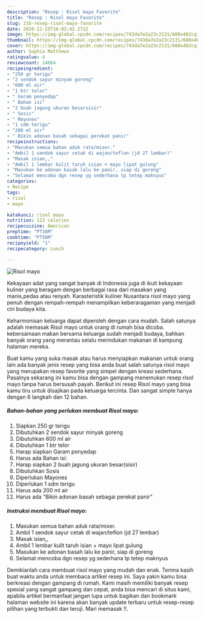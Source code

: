 ```yaml
---
description: "Resep : Risol mayo Favorite"
title: "Resep : Risol mayo Favorite"
slug: 216-resep-risol-mayo-favorite
date: 2020-12-25T16:02:42.272Z
image: https://img-global.cpcdn.com/recipes/743da7e2a23c2131/680x482cq70/risol-mayo-foto-resep-utama.jpg
thumbnail: https://img-global.cpcdn.com/recipes/743da7e2a23c2131/680x482cq70/risol-mayo-foto-resep-utama.jpg
cover: https://img-global.cpcdn.com/recipes/743da7e2a23c2131/680x482cq70/risol-mayo-foto-resep-utama.jpg
author: Sophia Matthews
ratingvalue: 4
reviewcount: 14664
recipeingredient:
- "250 gr terigu"
- "2 sendok sayur minyak goreng"
- "600 ml air"
- "1 btr telor"
- " Garam penyedap"
- " Bahan isi"
- "2 buah jagung ukuran besarsisir"
- " Sosis"
- " Mayones"
- "1 sdm terigu"
- "200 ml air"
- " Bikin adonan basah sebagai perekat panir"
recipeinstructions:
- "Masukan semua bahan aduk rata/mixer."
- "Ambil 1 sendok sayur cetak di wajan/teflon (jd 27 lembar)"
- "Masak isian,,"
- "Ambil 1 lembar kulit taruh isian + mayo lipat gulung"
- "Masukan ke adonan basah lalu ke panir, siap di goreng"
- "Selamat mencoba dgn resep yg sederhana tp tetep maknyus"
categories:
- Recipe
tags:
- risol
- mayo

katakunci: risol mayo 
nutrition: 123 calories
recipecuisine: American
preptime: "PT16M"
cooktime: "PT50M"
recipeyield: "1"
recipecategory: Lunch

---
```



![Risol mayo](https://img-global.cpcdn.com/recipes/743da7e2a23c2131/680x482cq70/risol-mayo-foto-resep-utama.jpg)

Kekayaan adat yang sangat banyak di Indonesia juga di ikuti kekayaan kuliner yang beragam dengan berbagai rasa dari masakan yang manis,pedas atau renyah. Karasteristik kuliner Nusantara risol mayo yang penuh dengan rempah-rempah menampilkan keberaragaman yang menjadi ciri budaya kita.


Keharmonisan keluarga dapat diperoleh dengan cara mudah. Salah satunya adalah memasak Risol mayo untuk orang di rumah bisa dicoba. kebersamaan makan bersama keluarga sudah menjadi budaya, bahkan banyak orang yang merantau selalu merindukan makanan di kampung halaman mereka.



Buat kamu yang suka masak atau harus menyiapkan makanan untuk orang lain ada banyak jenis resep yang bisa anda buat salah satunya risol mayo yang merupakan resep favorite yang simpel dengan kreasi sederhana. Pasalnya sekarang ini kamu bisa dengan gampang menemukan resep risol mayo tanpa harus bersusah payah.
Berikut ini resep Risol mayo yang bisa kamu tiru untuk disajikan pada keluarga tercinta. Dan sangat simple hanya dengan 6 langkah dan 12 bahan.


<!--inarticleads1-->

##### Bahan-bahan yang perlukan membuat Risol mayo:

1. Siapkan 250 gr terigu
1. Dibutuhkan 2 sendok sayur minyak goreng
1. Dibutuhkan 600 ml air
1. Dibutuhkan 1 btr telor
1. Harap siapkan  Garam penyedap
1. Harus ada  Bahan isi:
1. Harap siapkan 2 buah jagung ukuran besar(sisir)
1. Dibutuhkan  Sosis
1. Diperlukan  Mayones
1. Diperlukan 1 sdm terigu
1. Harus ada 200 ml air
1. Harus ada  &#34;Bikin adonan basah sebagai perekat panir&#34;




<!--inarticleads2-->

##### Instruksi membuat  Risol mayo:

1. Masukan semua bahan aduk rata/mixer.
1. Ambil 1 sendok sayur cetak di wajan/teflon (jd 27 lembar)
1. Masak isian,,
1. Ambil 1 lembar kulit taruh isian + mayo lipat gulung
1. Masukan ke adonan basah lalu ke panir, siap di goreng
1. Selamat mencoba dgn resep yg sederhana tp tetep maknyus




Demikianlah cara membuat risol mayo yang mudah dan enak. Terima kasih buat waktu anda untuk membaca artikel resep ini. Saya yakin kamu bisa berkreasi dengan gampang di rumah. Kami masih memiliki banyak resep spesial yang sangat gampang dan cepat, anda bisa mencari di situs kami, apabila artikel bermanfaat jangan lupa untuk bagikan dan bookmark halaman website ini karena akan banyak update terbaru untuk resep-resep pilihan yang terbukti dan teruji. Mari memasak !!. 
